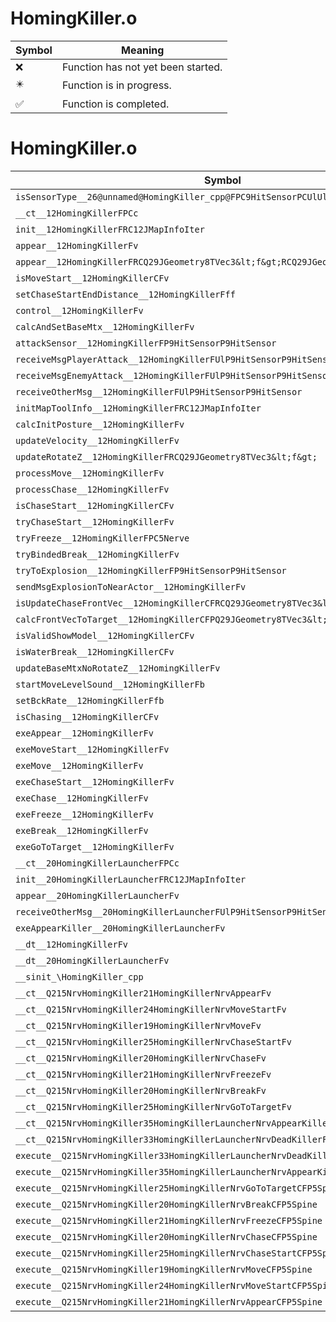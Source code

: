# HomingKiller.o
| Symbol | Meaning 
| ------------- | ------------- 
| :x: | Function has not yet been started. 
| :eight_pointed_black_star: | Function is in progress. 
| :white_check_mark: | Function is completed. 


# HomingKiller.o
| Symbol | Decompiled? |
| ------------- | ------------- |
| `isSensorType__26@unnamed@HomingKiller_cpp@FPC9HitSensorPCUlUl` | :x: |
| `__ct__12HomingKillerFPCc` | :x: |
| `init__12HomingKillerFRC12JMapInfoIter` | :x: |
| `appear__12HomingKillerFv` | :x: |
| `appear__12HomingKillerFRCQ29JGeometry8TVec3&lt;f&gt;RCQ29JGeometry8TVec3&lt;f&gt;` | :x: |
| `isMoveStart__12HomingKillerCFv` | :x: |
| `setChaseStartEndDistance__12HomingKillerFff` | :x: |
| `control__12HomingKillerFv` | :x: |
| `calcAndSetBaseMtx__12HomingKillerFv` | :x: |
| `attackSensor__12HomingKillerFP9HitSensorP9HitSensor` | :x: |
| `receiveMsgPlayerAttack__12HomingKillerFUlP9HitSensorP9HitSensor` | :x: |
| `receiveMsgEnemyAttack__12HomingKillerFUlP9HitSensorP9HitSensor` | :x: |
| `receiveOtherMsg__12HomingKillerFUlP9HitSensorP9HitSensor` | :x: |
| `initMapToolInfo__12HomingKillerFRC12JMapInfoIter` | :x: |
| `calcInitPosture__12HomingKillerFv` | :x: |
| `updateVelocity__12HomingKillerFv` | :x: |
| `updateRotateZ__12HomingKillerFRCQ29JGeometry8TVec3&lt;f&gt;` | :x: |
| `processMove__12HomingKillerFv` | :x: |
| `processChase__12HomingKillerFv` | :x: |
| `isChaseStart__12HomingKillerCFv` | :x: |
| `tryChaseStart__12HomingKillerFv` | :x: |
| `tryFreeze__12HomingKillerFPC5Nerve` | :x: |
| `tryBindedBreak__12HomingKillerFv` | :x: |
| `tryToExplosion__12HomingKillerFP9HitSensorP9HitSensor` | :x: |
| `sendMsgExplosionToNearActor__12HomingKillerFv` | :x: |
| `isUpdateChaseFrontVec__12HomingKillerCFRCQ29JGeometry8TVec3&lt;f&gt;` | :x: |
| `calcFrontVecToTarget__12HomingKillerCFPQ29JGeometry8TVec3&lt;f&gt;` | :x: |
| `isValidShowModel__12HomingKillerCFv` | :x: |
| `isWaterBreak__12HomingKillerCFv` | :x: |
| `updateBaseMtxNoRotateZ__12HomingKillerFv` | :x: |
| `startMoveLevelSound__12HomingKillerFb` | :x: |
| `setBckRate__12HomingKillerFfb` | :x: |
| `isChasing__12HomingKillerCFv` | :x: |
| `exeAppear__12HomingKillerFv` | :x: |
| `exeMoveStart__12HomingKillerFv` | :x: |
| `exeMove__12HomingKillerFv` | :x: |
| `exeChaseStart__12HomingKillerFv` | :x: |
| `exeChase__12HomingKillerFv` | :x: |
| `exeFreeze__12HomingKillerFv` | :x: |
| `exeBreak__12HomingKillerFv` | :x: |
| `exeGoToTarget__12HomingKillerFv` | :x: |
| `__ct__20HomingKillerLauncherFPCc` | :x: |
| `init__20HomingKillerLauncherFRC12JMapInfoIter` | :x: |
| `appear__20HomingKillerLauncherFv` | :x: |
| `receiveOtherMsg__20HomingKillerLauncherFUlP9HitSensorP9HitSensor` | :x: |
| `exeAppearKiller__20HomingKillerLauncherFv` | :x: |
| `__dt__12HomingKillerFv` | :x: |
| `__dt__20HomingKillerLauncherFv` | :x: |
| `__sinit_\HomingKiller_cpp` | :x: |
| `__ct__Q215NrvHomingKiller21HomingKillerNrvAppearFv` | :x: |
| `__ct__Q215NrvHomingKiller24HomingKillerNrvMoveStartFv` | :x: |
| `__ct__Q215NrvHomingKiller19HomingKillerNrvMoveFv` | :x: |
| `__ct__Q215NrvHomingKiller25HomingKillerNrvChaseStartFv` | :x: |
| `__ct__Q215NrvHomingKiller20HomingKillerNrvChaseFv` | :x: |
| `__ct__Q215NrvHomingKiller21HomingKillerNrvFreezeFv` | :x: |
| `__ct__Q215NrvHomingKiller20HomingKillerNrvBreakFv` | :x: |
| `__ct__Q215NrvHomingKiller25HomingKillerNrvGoToTargetFv` | :x: |
| `__ct__Q215NrvHomingKiller35HomingKillerLauncherNrvAppearKillerFv` | :x: |
| `__ct__Q215NrvHomingKiller33HomingKillerLauncherNrvDeadKillerFv` | :x: |
| `execute__Q215NrvHomingKiller33HomingKillerLauncherNrvDeadKillerCFP5Spine` | :x: |
| `execute__Q215NrvHomingKiller35HomingKillerLauncherNrvAppearKillerCFP5Spine` | :x: |
| `execute__Q215NrvHomingKiller25HomingKillerNrvGoToTargetCFP5Spine` | :x: |
| `execute__Q215NrvHomingKiller20HomingKillerNrvBreakCFP5Spine` | :x: |
| `execute__Q215NrvHomingKiller21HomingKillerNrvFreezeCFP5Spine` | :x: |
| `execute__Q215NrvHomingKiller20HomingKillerNrvChaseCFP5Spine` | :x: |
| `execute__Q215NrvHomingKiller25HomingKillerNrvChaseStartCFP5Spine` | :x: |
| `execute__Q215NrvHomingKiller19HomingKillerNrvMoveCFP5Spine` | :x: |
| `execute__Q215NrvHomingKiller24HomingKillerNrvMoveStartCFP5Spine` | :x: |
| `execute__Q215NrvHomingKiller21HomingKillerNrvAppearCFP5Spine` | :x: |
